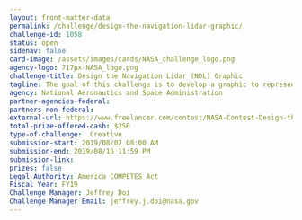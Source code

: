 ```yaml
---
layout: front-matter-data
permalink: /challenge/design-the-navigation-lidar-graphic/
challenge-id: 1058
status: open
sidenav: false
card-image: /assets/images/cards/NASA_challenge_logo.png
agency-logo: 717px-NASA_logo.png
challenge-title: Design the Navigation Lidar (NDL) Graphic
tagline: The goal of this challenge is to develop a graphic to represent a critical landing technology being developed at NASA- navigation Doppler lidar (NDL). NDL is used to determine precise vehicle velocity and position.
agency: National Aeronautics and Space Administration
partner-agencies-federal: 
partners-non-federal: 
external-url: https://www.freelancer.com/contest/NASA-Contest-Design-the-Navigation-Doppler-Lidar-NDL-Graphic-1554944
total-prize-offered-cash: $250
type-of-challenge:  Creative
submission-start: 2019/08/02 08:00 AM
submission-end: 2019/08/16 11:59 PM
submission-link: 
prizes: false
Legal Authority: America COMPETES Act
Fiscal Year: FY19
Challenge Manager: Jeffrey Doi
Challenge Manager Email: jeffrey.j.doi@nasa.gov
---
```

